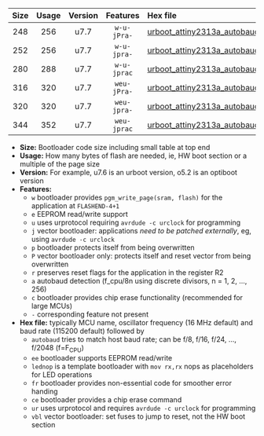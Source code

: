 |Size|Usage|Version|Features|Hex file|
|:-:|:-:|:-:|:-:|:--|
|248|256|u7.7|`w-u-jPra-`|[urboot_attiny2313a_autobaud_lednop_ur_vbl.hex](https://raw.githubusercontent.com/stefanrueger/urboot.hex/main/mcus/attiny2313a/autobaud/urboot_attiny2313a_autobaud_lednop_ur_vbl.hex)|
|252|256|u7.7|`w-u-jpra-`|[urboot_attiny2313a_autobaud_lednop_fr_ur_vbl.hex](https://raw.githubusercontent.com/stefanrueger/urboot.hex/main/mcus/attiny2313a/autobaud/urboot_attiny2313a_autobaud_lednop_fr_ur_vbl.hex)|
|280|288|u7.7|`w-u-jprac`|[urboot_attiny2313a_autobaud_lednop_fr_ce_ur_vbl.hex](https://raw.githubusercontent.com/stefanrueger/urboot.hex/main/mcus/attiny2313a/autobaud/urboot_attiny2313a_autobaud_lednop_fr_ce_ur_vbl.hex)|
|316|320|u7.7|`weu-jPra-`|[urboot_attiny2313a_autobaud_ee_lednop_ur_vbl.hex](https://raw.githubusercontent.com/stefanrueger/urboot.hex/main/mcus/attiny2313a/autobaud/urboot_attiny2313a_autobaud_ee_lednop_ur_vbl.hex)|
|320|320|u7.7|`weu-jpra-`|[urboot_attiny2313a_autobaud_ee_lednop_fr_ur_vbl.hex](https://raw.githubusercontent.com/stefanrueger/urboot.hex/main/mcus/attiny2313a/autobaud/urboot_attiny2313a_autobaud_ee_lednop_fr_ur_vbl.hex)|
|344|352|u7.7|`weu-jprac`|[urboot_attiny2313a_autobaud_ee_lednop_fr_ce_ur_vbl.hex](https://raw.githubusercontent.com/stefanrueger/urboot.hex/main/mcus/attiny2313a/autobaud/urboot_attiny2313a_autobaud_ee_lednop_fr_ce_ur_vbl.hex)|

- **Size:** Bootloader code size including small table at top end
- **Usage:** How many bytes of flash are needed, ie, HW boot section or a multiple of the page size
- **Version:** For example, u7.6 is an urboot version, o5.2 is an optiboot version
- **Features:**
  + `w` bootloader provides `pgm_write_page(sram, flash)` for the application at `FLASHEND-4+1`
  + `e` EEPROM read/write support
  + `u` uses urprotocol requiring `avrdude -c urclock` for programming
  + `j` vector bootloader: applications *need to be patched externally*, eg, using `avrdude -c urclock`
  + `p` bootloader protects itself from being overwritten
  + `P` vector bootloader only: protects itself and reset vector from being overwritten
  + `r` preserves reset flags for the application in the register R2
  + `a` autobaud detection (f_cpu/8n using discrete divisors, n = 1, 2, ..., 256)
  + `c` bootloader provides chip erase functionality (recommended for large MCUs)
  + `-` corresponding feature not present
- **Hex file:** typically MCU name, oscillator frequency (16 MHz default) and baud rate (115200 default) followed by
  + `autobaud` tries to match host baud rate; can be f/8, f/16, f/24, ..., f/2048 (f=F<sub>CPU</sub>)
  + `ee` bootloader supports EEPROM read/write
  + `lednop` is a template bootloader with `mov rx,rx` nops as placeholders for LED operations
  + `fr` bootloader provides non-essential code for smoother error handing
  + `ce` bootloader provides a chip erase command
  + `ur` uses urprotocol and requires `avrdude -c urclock` for programming
  + `vbl` vector bootloader: set fuses to jump to reset, not the HW boot section
